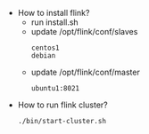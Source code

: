 * How to install flink?
  * run install.sh
  * update /opt/flink/conf/slaves
    ```
    centos1
    debian
    ```
  * update /opt/flink/conf/master
    ```
    ubuntu1:8021
    ```
* How to run flink cluster?
  ```
  ./bin/start-cluster.sh
  ```